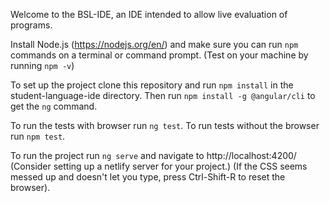 Welcome to the BSL-IDE, an IDE intended to allow live evaluation of programs.

Install Node.js (https://nodejs.org/en/) and make sure you can run `npm` commands on a terminal or command prompt. (Test on your machine by running `npm -v`)

To set up the project clone this repository and run `npm install` in the student-language-ide directory. Then run `npm install -g @angular/cli` to get the `ng` command.

To run the tests with browser run `ng test`.
To run tests without the browser run `npm test`.

To run the project run `ng serve` and navigate to http://localhost:4200/
(Consider setting up a netlify server for your project.)
(If the CSS seems messed up and doesn't let you type, press Ctrl-Shift-R to reset the browser).